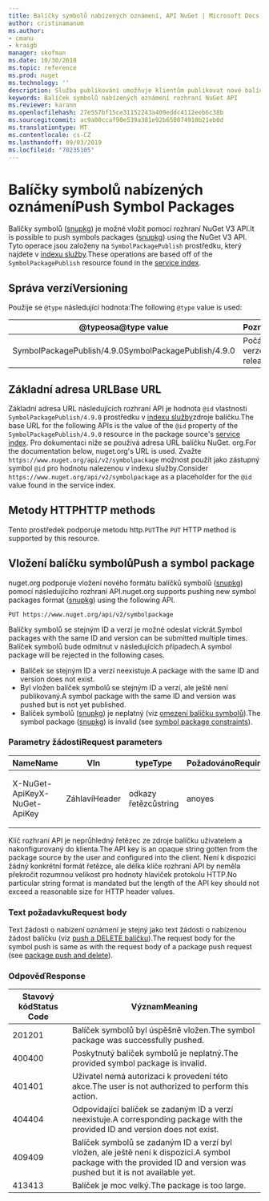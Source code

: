 ```yaml
---
title: Balíčky symbolů nabízených oznámení, API NuGet | Microsoft Docs
author: cristinamanum
ms.author:
- cmanu
- kraigb
manager: skofman
ms.date: 10/30/2018
ms.topic: reference
ms.prod: nuget
ms.technology: ''
description: Služba publikování umožňuje klientům publikovat nové balíčky symbolů.
keywords: Balíček symbolů nabízených oznámení rozhraní NuGet API
ms.reviewer: karann
ms.openlocfilehash: 27e557bf15ce31152243a409eddc4112eeb6c38b
ms.sourcegitcommit: ac9a00ccaf90e539a381e92b650074910b21eb0d
ms.translationtype: MT
ms.contentlocale: cs-CZ
ms.lasthandoff: 09/03/2019
ms.locfileid: "70235105"
---
```

# <a name="push-symbol-packages"></a><span data-ttu-id="6fb45-104">Balíčky symbolů nabízených oznámení</span><span class="sxs-lookup"><span data-stu-id="6fb45-104">Push Symbol Packages</span></span>

<span data-ttu-id="6fb45-105">Balíčky symbolů ([snupkg](../create-packages/Symbol-Packages-snupkg.md)) je možné vložit pomocí rozhraní NuGet V3 API.</span><span class="sxs-lookup"><span data-stu-id="6fb45-105">It is possible to push symbols packages ([snupkg](../create-packages/Symbol-Packages-snupkg.md)) using the NuGet V3 API.</span></span>
<span data-ttu-id="6fb45-106">Tyto operace jsou založeny na `SymbolPackagePublish` prostředku, který najdete v [indexu služby](service-index.md).</span><span class="sxs-lookup"><span data-stu-id="6fb45-106">These operations are based off of the `SymbolPackagePublish` resource found in the [service index](service-index.md).</span></span>

## <a name="versioning"></a><span data-ttu-id="6fb45-107">Správa verzí</span><span class="sxs-lookup"><span data-stu-id="6fb45-107">Versioning</span></span>

<span data-ttu-id="6fb45-108">Použije se `@type` následující hodnota:</span><span class="sxs-lookup"><span data-stu-id="6fb45-108">The following `@type` value is used:</span></span>

<span data-ttu-id="6fb45-109">@typeosa</span><span class="sxs-lookup"><span data-stu-id="6fb45-109">@type value</span></span>                 | <span data-ttu-id="6fb45-110">Poznámky</span><span class="sxs-lookup"><span data-stu-id="6fb45-110">Notes</span></span>
--------------------        | -----
<span data-ttu-id="6fb45-111">SymbolPackagePublish/4.9.0</span><span class="sxs-lookup"><span data-stu-id="6fb45-111">SymbolPackagePublish/4.9.0</span></span>  | <span data-ttu-id="6fb45-112">Počáteční verze</span><span class="sxs-lookup"><span data-stu-id="6fb45-112">The initial release</span></span>

## <a name="base-url"></a><span data-ttu-id="6fb45-113">Základní adresa URL</span><span class="sxs-lookup"><span data-stu-id="6fb45-113">Base URL</span></span>

<span data-ttu-id="6fb45-114">Základní adresa URL následujících rozhraní API je hodnota `@id` vlastnosti `SymbolPackagePublish/4.9.0` prostředku v [indexu služby](service-index.md)zdroje balíčku.</span><span class="sxs-lookup"><span data-stu-id="6fb45-114">The base URL for the following APIs is the value of the `@id` property of the `SymbolPackagePublish/4.9.0` resource in the package source's [service index](service-index.md).</span></span> <span data-ttu-id="6fb45-115">Pro dokumentaci níže se používá adresa URL balíčku NuGet. org.</span><span class="sxs-lookup"><span data-stu-id="6fb45-115">For the documentation below, nuget.org's URL is used.</span></span> <span data-ttu-id="6fb45-116">Zvažte `https://www.nuget.org/api/v2/symbolpackage` možnost použít jako zástupný symbol `@id` pro hodnotu nalezenou v indexu služby.</span><span class="sxs-lookup"><span data-stu-id="6fb45-116">Consider `https://www.nuget.org/api/v2/symbolpackage` as a placeholder for the `@id` value found in the service index.</span></span>

## <a name="http-methods"></a><span data-ttu-id="6fb45-117">Metody HTTP</span><span class="sxs-lookup"><span data-stu-id="6fb45-117">HTTP methods</span></span>

<span data-ttu-id="6fb45-118">Tento prostředek podporuje metodu http.`PUT`</span><span class="sxs-lookup"><span data-stu-id="6fb45-118">The `PUT` HTTP method is supported by this resource.</span></span> 

## <a name="push-a-symbol-package"></a><span data-ttu-id="6fb45-119">Vložení balíčku symbolů</span><span class="sxs-lookup"><span data-stu-id="6fb45-119">Push a symbol package</span></span>

<span data-ttu-id="6fb45-120">nuget.org podporuje vložení nového formátu balíčků symbolů ([snupkg](../create-packages/Symbol-Packages-snupkg.md)) pomocí následujícího rozhraní API.</span><span class="sxs-lookup"><span data-stu-id="6fb45-120">nuget.org supports pushing new symbol packages format ([snupkg](../create-packages/Symbol-Packages-snupkg.md)) using the following API.</span></span> 

    PUT https://www.nuget.org/api/v2/symbolpackage

<span data-ttu-id="6fb45-121">Balíčky symbolů se stejným ID a verzí je možné odeslat víckrát.</span><span class="sxs-lookup"><span data-stu-id="6fb45-121">Symbol packages with the same ID and version can be submitted multiple times.</span></span> <span data-ttu-id="6fb45-122">Balíček symbolů bude odmítnut v následujících případech.</span><span class="sxs-lookup"><span data-stu-id="6fb45-122">A symbol package will be rejected in the following cases.</span></span>
- <span data-ttu-id="6fb45-123">Balíček se stejným ID a verzí neexistuje.</span><span class="sxs-lookup"><span data-stu-id="6fb45-123">A package with the same ID and version does not exist.</span></span>
- <span data-ttu-id="6fb45-124">Byl vložen balíček symbolů se stejným ID a verzí, ale ještě není publikovaný.</span><span class="sxs-lookup"><span data-stu-id="6fb45-124">A symbol package with the same ID and version was pushed but is not yet published.</span></span>
- <span data-ttu-id="6fb45-125">Balíček symbolů ([snupkg](../create-packages/Symbol-Packages-snupkg.md)) je neplatný (viz [omezení balíčku symbolů](../create-packages/Symbol-Packages-snupkg.md)).</span><span class="sxs-lookup"><span data-stu-id="6fb45-125">The symbol package ([snupkg](../create-packages/Symbol-Packages-snupkg.md)) is invalid (see [symbol package constraints](../create-packages/Symbol-Packages-snupkg.md)).</span></span>

### <a name="request-parameters"></a><span data-ttu-id="6fb45-126">Parametry žádosti</span><span class="sxs-lookup"><span data-stu-id="6fb45-126">Request parameters</span></span>

<span data-ttu-id="6fb45-127">Name</span><span class="sxs-lookup"><span data-stu-id="6fb45-127">Name</span></span>           | <span data-ttu-id="6fb45-128">V</span><span class="sxs-lookup"><span data-stu-id="6fb45-128">In</span></span>     | <span data-ttu-id="6fb45-129">type</span><span class="sxs-lookup"><span data-stu-id="6fb45-129">Type</span></span>   | <span data-ttu-id="6fb45-130">Požadováno</span><span class="sxs-lookup"><span data-stu-id="6fb45-130">Required</span></span> | <span data-ttu-id="6fb45-131">Poznámky</span><span class="sxs-lookup"><span data-stu-id="6fb45-131">Notes</span></span>
-------------- | ------ | ------ | -------- | -----
<span data-ttu-id="6fb45-132">X-NuGet-ApiKey</span><span class="sxs-lookup"><span data-stu-id="6fb45-132">X-NuGet-ApiKey</span></span> | <span data-ttu-id="6fb45-133">Záhlaví</span><span class="sxs-lookup"><span data-stu-id="6fb45-133">Header</span></span> | <span data-ttu-id="6fb45-134">odkazy řetězců</span><span class="sxs-lookup"><span data-stu-id="6fb45-134">string</span></span> | <span data-ttu-id="6fb45-135">ano</span><span class="sxs-lookup"><span data-stu-id="6fb45-135">yes</span></span>      | <span data-ttu-id="6fb45-136">Třeba `X-NuGet-ApiKey: {USER_API_KEY}`.</span><span class="sxs-lookup"><span data-stu-id="6fb45-136">For example, `X-NuGet-ApiKey: {USER_API_KEY}`</span></span>

<span data-ttu-id="6fb45-137">Klíč rozhraní API je neprůhledný řetězec ze zdroje balíčku uživatelem a nakonfigurovaný do klienta.</span><span class="sxs-lookup"><span data-stu-id="6fb45-137">The API key is an opaque string gotten from the package source by the user and configured into the client.</span></span> <span data-ttu-id="6fb45-138">Není k dispozici žádný konkrétní formát řetězce, ale délka klíče rozhraní API by neměla překročit rozumnou velikost pro hodnoty hlaviček protokolu HTTP.</span><span class="sxs-lookup"><span data-stu-id="6fb45-138">No particular string format is mandated but the length of the API key should not exceed a reasonable size for HTTP header values.</span></span>

### <a name="request-body"></a><span data-ttu-id="6fb45-139">Text požadavku</span><span class="sxs-lookup"><span data-stu-id="6fb45-139">Request body</span></span>

<span data-ttu-id="6fb45-140">Text žádosti o nabízení oznámení je stejný jako text žádosti o nabízenou žádost balíčku (viz [push a DELETE balíčku](package-publish-resource.md)).</span><span class="sxs-lookup"><span data-stu-id="6fb45-140">The request body for the symbol push is same as with the request body of a package push request (see [package push and delete](package-publish-resource.md)).</span></span> 

### <a name="response"></a><span data-ttu-id="6fb45-141">Odpověď</span><span class="sxs-lookup"><span data-stu-id="6fb45-141">Response</span></span>

<span data-ttu-id="6fb45-142">Stavový kód</span><span class="sxs-lookup"><span data-stu-id="6fb45-142">Status Code</span></span> | <span data-ttu-id="6fb45-143">Význam</span><span class="sxs-lookup"><span data-stu-id="6fb45-143">Meaning</span></span>
----------- | -------
<span data-ttu-id="6fb45-144">201</span><span class="sxs-lookup"><span data-stu-id="6fb45-144">201</span></span>         | <span data-ttu-id="6fb45-145">Balíček symbolů byl úspěšně vložen.</span><span class="sxs-lookup"><span data-stu-id="6fb45-145">The symbol package was successfully pushed.</span></span>
<span data-ttu-id="6fb45-146">400</span><span class="sxs-lookup"><span data-stu-id="6fb45-146">400</span></span>         | <span data-ttu-id="6fb45-147">Poskytnutý balíček symbolů je neplatný.</span><span class="sxs-lookup"><span data-stu-id="6fb45-147">The provided symbol package is invalid.</span></span>
<span data-ttu-id="6fb45-148">401</span><span class="sxs-lookup"><span data-stu-id="6fb45-148">401</span></span>         | <span data-ttu-id="6fb45-149">Uživatel nemá autorizaci k provedení této akce.</span><span class="sxs-lookup"><span data-stu-id="6fb45-149">The user is not authorized to perform this action.</span></span>
<span data-ttu-id="6fb45-150">404</span><span class="sxs-lookup"><span data-stu-id="6fb45-150">404</span></span>         | <span data-ttu-id="6fb45-151">Odpovídající balíček se zadaným ID a verzí neexistuje.</span><span class="sxs-lookup"><span data-stu-id="6fb45-151">A corresponding package with the provided ID and version does not exist.</span></span>
<span data-ttu-id="6fb45-152">409</span><span class="sxs-lookup"><span data-stu-id="6fb45-152">409</span></span>         | <span data-ttu-id="6fb45-153">Balíček symbolů se zadaným ID a verzí byl vložen, ale ještě není k dispozici.</span><span class="sxs-lookup"><span data-stu-id="6fb45-153">A symbol package with the provided ID and version was pushed but it is not available yet.</span></span>
<span data-ttu-id="6fb45-154">413</span><span class="sxs-lookup"><span data-stu-id="6fb45-154">413</span></span>         | <span data-ttu-id="6fb45-155">Balíček je moc velký.</span><span class="sxs-lookup"><span data-stu-id="6fb45-155">The package is too large.</span></span>

